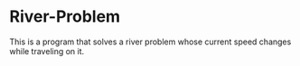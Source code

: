 # River-Problem
This is a program that solves a river problem whose current speed changes while traveling on it.
